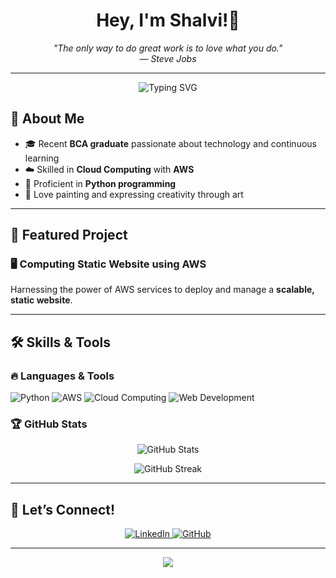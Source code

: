 <!-- Standout Professional GitHub Profile README for shalviiiii -->

<h1 align="center">Hey, I'm Shalvi!👋</h1>

<p align="center"><i>
  "The only way to do great work is to love what you do." <br>
  — Steve Jobs
</i></p>

---

<p align="center">
  <img src="https://readme-typing-svg.demolab.com?font=Fira+Code&weight=500&pause=1000&color=0078D4&center=true&vCenter=true&width=435&lines=BCA+Graduate;Python+Programmer;AWS+Cloud+Enthusiast" alt="Typing SVG" />
</p>

## 🌟 About Me

- 🎓 Recent **BCA graduate** passionate about technology and continuous learning
- ☁️ Skilled in **Cloud Computing** with **AWS**
- 🐍 Proficient in **Python programming**
- 🎨 Love painting and expressing creativity through art  

---

## 🚀 Featured Project

### 🖥️ Computing Static Website using AWS  
Harnessing the power of AWS services to deploy and manage a **scalable, static website**.

---

## 🛠️ Skills & Tools  

### 🔥 Languages & Tools  
![Python](https://img.shields.io/badge/Python-FFD43B?style=for-the-badge&logo=python&logoColor=blue)
![AWS](https://img.shields.io/badge/AWS-FF9900?style=for-the-badge&logo=amazon-aws&logoColor=white)
![Cloud Computing](https://img.shields.io/badge/Cloud%20Computing-0078D4?style=for-the-badge&logo=microsoft-azure&logoColor=white)
![Web Development](https://img.shields.io/badge/Web%20Development-181717?style=for-the-badge&logo=html5&logoColor=white)

### 🏆 GitHub Stats  
<p align="center">
  <img src="https://github-readme-stats.vercel.app/api?username=shalviiiii&show_icons=true&theme=radical" alt="GitHub Stats" />
</p>

<p align="center">
  <img src="https://github-readme-streak-stats.herokuapp.com/?user=shalviiiii&theme=blueberry" alt="GitHub Streak" />
</p>

---

## 🎯 Let’s Connect!

<p align="center">
  <a href="https://www.linkedin.com/in/savi795/">
    <img src="https://img.shields.io/badge/LinkedIn-0A66C2?style=for-the-badge&logo=linkedin&logoColor=white" alt="LinkedIn" />
  </a>
  <a href="https://github.com/shalviiiii">
    <img src="https://img.shields.io/badge/GitHub-181717?style=for-the-badge&logo=github&logoColor=white" alt="GitHub" />
  </a>
</p>

---

<p align="center">
  <img src="https://capsule-render.vercel.app/api?type=wave&color=auto&height=90&section=footer"/>
</p>
